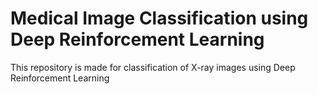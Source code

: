 # Medical Image Classification using Deep Reinforcement Learning

This repository is made for classification of X-ray images using Deep Reinforcement Learning
